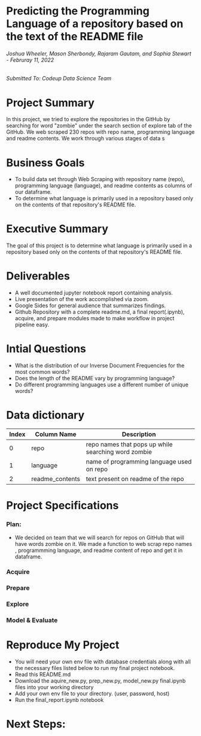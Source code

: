 
# Predicting the Programming Language of a repository based on the text of the README file

###### Joshua Wheeler, Mason Sherbondy, Rajaram Gautam, and Sophia Stewart - Februray 11, 2022 

###### Submitted To: Codeup Data Science Team

# Project Summary
In this project, we tried to explore the repositories in the GitHub by searching for word "zombie" under the search section of explore tab of the GitHub. We web scraped 230 repos with repo name, programming language and readme contents. We work through various stages of data s

# Business Goals
- To build data set through Web Scraping with repository name (repo), programming language (language), and readme contents as columns of our dataframe.
- To determine what language is primarily used in a repository based only on the contents of that repository's README file.


# Executive Summary
The goal of this project is to determine what language is primarily used in a repository based only on the contents of that repository's README file.

# Deliverables

- A well documented jupyter notebook report containing analysis.
- Live presentation of the work accomplished via zoom.
- Google Sides for general audience that summarizes findings.
- Github Repository with a complete readme.md, a final report(.ipynb), acquire, and prepare modules made to make workflow in project pipeline easy.

# Intial Questions
- What is the distribution of our Inverse Document Frequencies for the most common words?
- Does the length of the README vary by programming language?
- Do different programming languages use a different number of unique words?


# Data dictionary
|Index | Column Name | Description 
|---|---|---|
|0 |  repo                  | repo names that pops up while searching word zombie                                
|1 |  language              | name of programming language used on repo                                
|2 |  readme_contents       | text present on readme of the repo                       
                


# Project Specifications

### Plan:
- We decided on team that we will search for repos on GitHub that will have words zombie on it. We made a function to web scrap repo names , programmming language, and readme content of repo and get it in dataframe.

### Acquire


### Prepare


### Explore

### Model & Evaluate

# Reproduce My Project

- You will need your own env file with database credentials along with all the necessary files listed below to run my final project notebook.
- Read this README.md
- Download the aquire_new.py, prep_new.py, model_new.py final.ipynb files into your working directory
- Add your own env file to your directory. (user, password, host)
- Run the final_report.ipynb notebook

# Next Steps:





